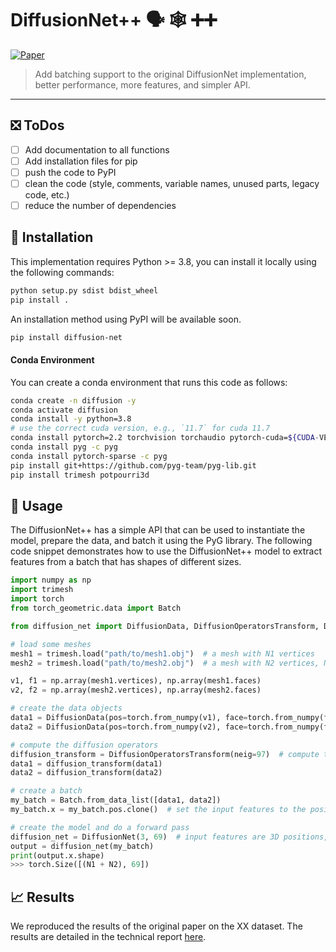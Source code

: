 # DiffusionNet++ :speaking_head: :spider_web: :heavy_plus_sign::heavy_plus_sign:

[![Paper](https://img.shields.io/badge/Paper-arXiv-brightgreen)](https://arxiv.org/abs/XXXX.XXXXX)

> Add batching support to the original DiffusionNet implementation, better performance, more features, and simpler API.

---

## :negative_squared_cross_mark: ToDos

- [ ] Add documentation to all functions
- [ ] Add installation files for pip
- [ ] push the code to PyPI
- [ ] clean the code (style, comments, variable names, unused parts, legacy code, etc.)
- [ ] reduce the number of dependencies

## :construction_worker: Installation
This implementation requires Python >= 3.8, you can install it locally using the following commands:

```bash
python setup.py sdist bdist_wheel
pip install .
```


An installation method using PyPI will be available soon.
```bash
pip install diffusion-net
```

#### Conda Environment
You can create a conda environment that runs this code as follows:
```bash
conda create -n diffusion -y
conda activate diffusion
conda install -y python=3.8
# use the correct cuda version, e.g., `11.7` for cuda 11.7
conda install pytorch=2.2 torchvision torchaudio pytorch-cuda=${CUDA-VERSION} -c pytorch -c nvidia
conda install pyg -c pyg
conda install pytorch-sparse -c pyg
pip install git+https://github.com/pyg-team/pyg-lib.git
pip install trimesh potpourri3d
```

## :book: Usage

The DiffusionNet++ has a simple API that can be used to instantiate the model, prepare the data, and batch it using the PyG library. The following code snippet demonstrates how to use the DiffusionNet++ model to extract features from a batch that has shapes of different sizes.

```python
import numpy as np
import trimesh
import torch
from torch_geometric.data import Batch

from diffusion_net import DiffusionData, DiffusionOperatorsTransform, DiffusionNet

# load some meshes
mesh1 = trimesh.load("path/to/mesh1.obj")  # a mesh with N1 vertices
mesh2 = trimesh.load("path/to/mesh2.obj")  # a mesh with N2 vertices, N2 != N1

v1, f1 = np.array(mesh1.vertices), np.array(mesh1.faces)
v2, f2 = np.array(mesh2.vertices), np.array(mesh2.faces)

# create the data objects
data1 = DiffusionData(pos=torch.from_numpy(v1), face=torch.from_numpy(f1).T)
data2 = DiffusionData(pos=torch.from_numpy(v2), face=torch.from_numpy(f2).T)

# compute the diffusion operators
diffusion_transform = DiffusionOperatorsTransform(neig=97)  # compute the diffusion operators with 97 eigenvalues
data1 = diffusion_transform(data1)
data2 = diffusion_transform(data2)

# create a batch
my_batch = Batch.from_data_list([data1, data2])
my_batch.x = my_batch.pos.clone()  # set the input features to the positions

# create the model and do a forward pass
diffusion_net = DiffusionNet(3, 69)  # input features are 3D positions, output features are 69
output = diffusion_net(my_batch)
print(output.x.shape)
>>> torch.Size([(N1 + N2), 69])
```

## :chart_with_upwards_trend: Results

We reproduced the results of the original paper on the XX dataset. The results are detailed in the technical report [here](https://arxiv.org/abs/XXXX.XXXXX).


